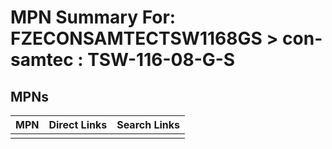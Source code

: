 



# MPN Summary For: FZECONSAMTECTSW1168GS > con-samtec : TSW-116-08-G-S

## MPNs
  

|MPN|Direct Links|Search Links|
| :--- | :--- | :--- |
||||

